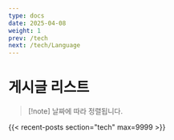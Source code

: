 ```yaml
---
type: docs
date: 2025-04-08
weight: 1
prev: /tech
next: /tech/Language
---
```


# 게시글 리스트

> [!note] 날짜에 따라 정렬됩니다.

{{< recent-posts section="tech" max=9999 >}}
